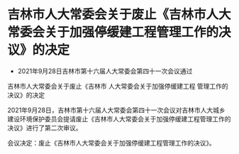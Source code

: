 # 吉林市人大常委会关于废止《吉林市人大常委会关于加强停缓建工程管理工作的决议》的决定

- 2021年9月28日吉林市第十六届人大常委会第四十一次会议通过

<!-- INFO END -->

吉林市人大常委会关于废止《吉林市 人大常委会关于加强停缓建工程 管理工作的决议》的决定

2021年9月28日，吉林市第十六届人大常委会第四十一次会议对吉林市人大城乡建设环境保护委员会提请废止《吉林市人大常委会关于加强停缓建工程管理工作的决议》进行了第二次审议。

会议决定：废止《吉林市人大常委会关于加强停缓建工程管理工作的决议》。
